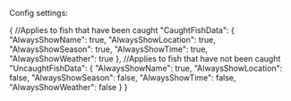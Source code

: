﻿Config settings:

{
  //Applies to fish that have been caught
  "CaughtFishData": {
    "AlwaysShowName": true,
    "AlwaysShowLocation": true,
    "AlwaysShowSeason": true,
    "AlwaysShowTime": true,
    "AlwaysShowWeather": true
  },
  //Applies to fish that have not been caught
  "UncaughtFishData": {
    "AlwaysShowName": true,
    "AlwaysShowLocation": false,
    "AlwaysShowSeason": false,
    "AlwaysShowTime": false,
    "AlwaysShowWeather": false
  }
}